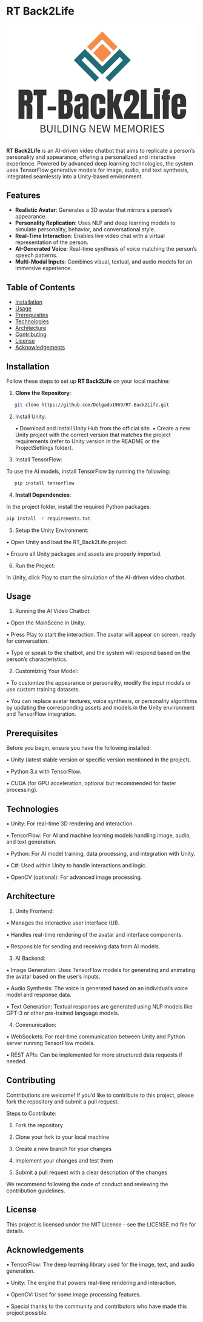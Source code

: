 # RT Back2Life

![](RTB2L.png)

**RT Back2Life** is an AI-driven video chatbot that aims to replicate a person’s personality and appearance, offering a personalized and interactive experience. Powered by advanced deep learning technologies, the system uses TensorFlow generative models for image, audio, and text synthesis, integrated seamlessly into a Unity-based environment.

## Features

- **Realistic Avatar**: Generates a 3D avatar that mirrors a person’s appearance.
- **Personality Replication**: Uses NLP and deep learning models to simulate personality, behavior, and conversational style.
- **Real-Time Interaction**: Enables live video chat with a virtual representation of the person.
- **AI-Generated Voice**: Real-time synthesis of voice matching the person’s speech patterns.
- **Multi-Modal Inputs**: Combines visual, textual, and audio models for an immersive experience.

## Table of Contents

- [Installation](#installation)
- [Usage](#usage)
- [Prerequisites](#prerequisites)
- [Technologies](#technologies)
- [Architecture](#architecture)
- [Contributing](#contributing)
- [License](#license)
- [Acknowledgements](#acknowledgements)

## Installation

Follow these steps to set up **RT Back2Life** on your local machine:

1. **Clone the Repository**:
```bash
   git clone https://github.com/Delgado1969/RT-Back2Life.git
```
2.	Install Unity:
   
	•	Download and install Unity Hub from the official site.
	•	Create a new Unity project with the correct version that matches the project requirements (refer to Unity version in the README or the ProjectSettings folder).

4.	Install TensorFlow:
   
To use the AI models, install TensorFlow by running the following:
```bash
   pip install tensorflow
```
4. **Install Dependencies**:

In the project folder, install the required Python packages:
```bash
pip install -r requirements.txt
```
5.	Setup the Unity Environment:

 •	Open Unity and load the RT_Back2Life project.

 •	Ensure all Unity packages and assets are properly imported.

6.	Run the Project:

In Unity, click Play to start the simulation of the AI-driven video chatbot.

## Usage

1.	Running the AI Video Chatbot:
	
  •	Open the MainScene in Unity.
	
  •	Press Play to start the interaction. The avatar will appear on screen, ready for conversation.
	
  •	Type or speak to the chatbot, and the system will respond based on the person’s characteristics.
	
 2.	Customizing Your Model:
	
  •	To customize the appearance or personality, modify the input models or use custom training datasets.
	
  •	You can replace avatar textures, voice synthesis, or personality algorithms by updating the corresponding assets and models in the Unity environment and TensorFlow integration.

## Prerequisites

Before you begin, ensure you have the following installed:
	
 •	Unity (latest stable version or specific version mentioned in the project).
	
 •	Python 3.x with TensorFlow.
	
 •	CUDA (for GPU acceleration, optional but recommended for faster processing).

## Technologies

 •	Unity: For real-time 3D rendering and interaction.
	
 •	TensorFlow: For AI and machine learning models handling image, audio, and text generation.
	
 •	Python: For AI model training, data processing, and integration with Unity.
	
 •	C#: Used within Unity to handle interactions and logic.
	
 •	OpenCV (optional): For advanced image processing.

## Architecture

1. Unity Frontend:
   
	
  •	Manages the interactive user interface (UI).
	
  •	Handles real-time rendering of the avatar and interface components.

  •	Responsible for sending and receiving data from AI models.

3. AI Backend:
	
  •	Image Generation: Uses TensorFlow models for generating and animating the avatar based on the user’s inputs.
	
  •	Audio Synthesis: The voice is generated based on an individual’s voice model and response data.
	
  •	Text Generation: Textual responses are generated using NLP models like GPT-3 or other pre-trained language models.

4. Communication:

  •	WebSockets: For real-time communication between Unity and Python server running TensorFlow models.
	
  •	REST APIs: Can be implemented for more structured data requests if needed.

## Contributing

Contributions are welcome! If you’d like to contribute to this project, please fork the repository and submit a pull request.

Steps to Contribute:

1.	Fork the repository
 
2.	Clone your fork to your local machine

3.	Create a new branch for your changes
	
4.	Implement your changes and test them
	
5.	Submit a pull request with a clear description of the changes

We recommend following the code of conduct and reviewing the contribution guidelines.

## License

This project is licensed under the MIT License - see the LICENSE.md file for details.

## Acknowledgements

 •	TensorFlow: The deep learning library used for the image, text, and audio generation.
 
 •	Unity: The engine that powers real-time rendering and interaction.
 
 •	OpenCV: Used for some image processing features.
 
 •	Special thanks to the community and contributors who have made this project possible.
 
